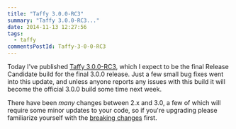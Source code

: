 ```yaml
---
title: "Taffy 3.0.0-RC3"
summary: "Taffy 3.0.0-RC3..."
date: 2014-11-13 12:27:56
tags:
  - taffy
commentsPostId: Taffy-3-0-0-RC3
---
```


Today I've published [Taffy 3.0.0-RC3](https://github.com/atuttle/Taffy/releases/tag/v3.0.0-RC3), which I expect to be the final Release Candidate build for the final 3.0.0 release. Just a few small bug fixes went into this update, and unless anyone reports any issues with this build it will become the official 3.0.0 build some time next week.

There have been _many_ changes between 2.x and 3.0, a few of which will require some minor updates to your code, so if you're upgrading please familiarize yourself with the [breaking changes](http://docs.taffy.io/3.0.0/#Breaking-Changes) first.
